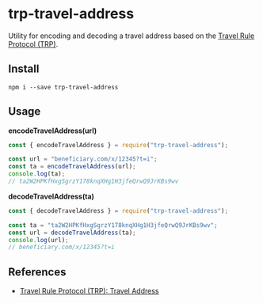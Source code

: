 # trp-travel-address

Utility for encoding and decoding a travel address based on the [Travel Rule Protocol (TRP)](https://www.openvasp.org/trp).

## Install

`npm i --save trp-travel-address`

## Usage

**encodeTravelAddress(url)**

```js
const { encodeTravelAddress } = require("trp-travel-address");

const url = "beneficiary.com/x/12345?t=i";
const ta = encodeTravelAddress(url);
console.log(ta);
// ta2W2HPKfHxgSgrzY178knqXHg1H3jfeQrwQ9JrKBs9wv
```

**decodeTravelAddress(ta)**

```js
const { decodeTravelAddress } = require("trp-travel-address");

const ta = "ta2W2HPKfHxgSgrzY178knqXHg1H3jfeQrwQ9JrKBs9wv";
const url = decodeTravelAddress(ta);
console.log(url);
// beneficiary.com/x/12345?t=i
```

## References

- [Travel Rule Protocol (TRP): Travel Address](https://gitlab.com/OpenVASP/travel-rule-protocol/-/blob/master/core/specification.md?ref_type=heads#travel-address)
